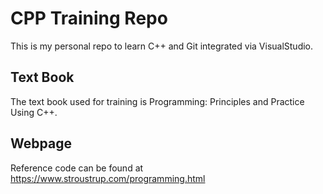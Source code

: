 # CPP Training Repo
This is my personal repo to learn C++ and Git integrated via VisualStudio.

## Text Book
The text book used for training is Programming: Principles and Practice Using C++.

## Webpage 
Reference code can be found at https://www.stroustrup.com/programming.html
